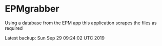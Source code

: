 # EPMgrabber
Using a database from the EPM app this application scrapes the files as required


Latest backup: Sun Sep 29 09:24:02 UTC 2019
